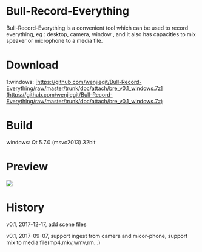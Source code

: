 # Bull-Record-Everything
Bull-Record-Everything is a convenient tool  which can be used to record everything, eg : desktop, camera, window , and it also has capacities to mix speaker or microphone to a media file.

# Download
1:windows: [https://github.com/wenjiegit/Bull-Record-Everything/raw/master/trunk/doc/attach/bre_v0.1_windows.7z](https://github.com/wenjiegit/Bull-Record-Everything/raw/master/trunk/doc/attach/bre_v0.1_windows.7z)

# Build
windows:
Qt 5.7.0 (msvc2013) 32bit

# Preview
![](https://github.com/wenjiegit/Bull-Record-Everything/blob/master/trunk/doc/attach/bre_preview_1.png)

# History
v0.1, 2017-12-17, add scene files

v0.1, 2017-09-07, support ingest from camera and micor-phone, support mix to media file(mp4,mkv,wmv,rm...)
